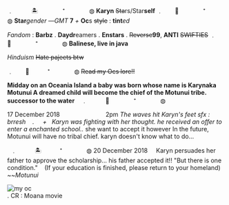 ﹒　　　🏝️　　　　⁺　　　　◍
       **Karyn**
	~~Sta~~rs/Star**self**
﹒　　🌊　　　　⁺　　　　◍
**Star***gender*
—*GMT* **7** *+*
**Oc**s ~~style~~ : **tint***ed*

*Fandom* : **Barbz** . **Daydr**eamers . **Enstars** . ~~Reverse~~**99**,
**ANTI** ~~SWIFTIES~~
﹒　🏮　　　　⁺　　　　◍
**Balinese, live in java** 

*Hinduism* ~~Hate pajeets btw~~

﹒　　🍨　　　⁺　　　　◍
~~Read my Ocs lore!!~~

**Midday on an Oceania Island 
a baby was born 
whose name is Karynaka Motunui
A dreamed child will become the chief of the Motunui tribe. successor to the water**   
 ﹒　　　🌊　　　　⁺　　　　◍

 17 December 2018
                          2pm
*The waves hit Karyn's feet
sfx : brresh    .     + 
  Karyn was fighting with her thought. he received an offer to enter a enchanted school..*
  she want to accept it however 
In the future, Motunui will have no tribal chief. karyn doesn't know what to do...

  ﹒　　　🏝️　　　⁺　　　　◍
  20 December 2018     
Karyn persuades her father to approve the scholarship... 
his father accepted it!!
"But there is one condition." 
   (If your education is finished, please return to your homeland) 
   ~~*Motunui*

![my oc](https://discord.com/channels/1236999814453919847/1237000857380196483/1261674095389446215)   
    .    CR : Moana movie

